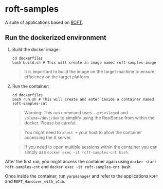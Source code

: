 # roft-samples

A suite of applications based on [ROFT](https://github.com/hsp-iit/roft).

## Run the dockerized environment
1. Build the docker image:
    ```console
    cd dockerfiles
    bash build.sh # This will create an image named roft-samples-image
    ```
    > It is important to build the image on the target machine to ensure efficiency on the target platform.
1. Run the container:
   ```console
   cd dockerfiles
   bash run.sh # This will create and enter inside a container named roft-samples-cnt
   ```
   > Warning: This run command uses `--privileged` and `--volume=/dev:/dev` to simplify using the RealSense from within the docker. Please be careful.
   
   > You might need to `xhost +` your host to allow the container accessing the X server.
   
   > If you need to open multiple sessions within the container you can simply use `docker exec -it roft-samples-cnt bash`.
   
After the first run, you might access the container again using `docker start roft-samples-cnt` and `docker exec -it roft-samples-cnt bash`.

Once inside the container, run `yarpmanager` and refer to the applications `ROFT` and `ROFT_Handover_with_iCub`.
